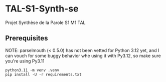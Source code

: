 # TAL-S1-Synth-se
Projet Synthèse de la Parole S1 M1 TAL

## Prerequisites

NOTE: parselmouth (< 0.5.0) has not been vetted for Python 3.12 yet,
      and I can vouch for some buggy behavior whe using it with Py3.12,
      so make sure you're using Py3.11
```
python3.11 -m venv .venv
pip install -U -r requirements.txt
```
